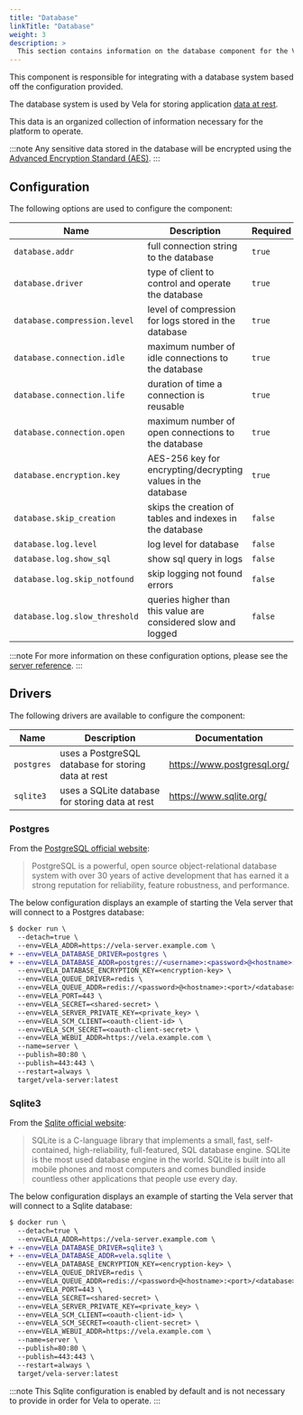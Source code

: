 ```yaml
---
title: "Database"
linkTitle: "Database"
weight: 3
description: >
  This section contains information on the database component for the Vela server.
---
```


This component is responsible for integrating with a database system based off the configuration provided.

The database system is used by Vela for storing application [data at rest](https://en.wikipedia.org/wiki/Data_at_rest).

This data is an organized collection of information necessary for the platform to operate.

:::note
Any sensitive data stored in the database will be encrypted using the [Advanced Encryption Standard (AES)](https://en.wikipedia.org/wiki/Advanced_Encryption_Standard).
:::

## Configuration

The following options are used to configure the component:

| Name                          | Description                                                      | Required | Default       | Environment Variables                                                 |
| ----------------------------- | ---------------------------------------------------------------- | -------- | ------------- | --------------------------------------------------------------------- |
| `database.addr`               | full connection string to the database                           | `true`   | `sqlite3`     | `DATABASE_ADDR`\`VELA_DATABASE_ADDR`                               |
| `database.driver`             | type of client to control and operate the database               | `true`   | `vela.sqlite` | `DATABASE_DRIVER`\`VELA_DATABASE_DRIVER`                           |
| `database.compression.level`  | level of compression for logs stored in the database             | `true`   | `3`           | `DATABASE_COMPRESSION_LEVEL`\`VELA_DATABASE_COMPRESSION_LEVEL`     |
| `database.connection.idle`    | maximum number of idle connections to the database               | `true`   | `2`           | `DATABASE_CONNECTION_IDLE`\`VELA_DATABASE_CONNECTION_IDLE`         |
| `database.connection.life`    | duration of time a connection is reusable                        | `true`   | `30m`         | `DATABASE_CONNECTION_LIFE`\`VELA_DATABASE_CONNECTION_LIFE`         |
| `database.connection.open`    | maximum number of open connections to the database               | `true`   | `0`           | `DATABASE_CONNECTION_OPEN`\`VELA_DATABASE_CONNECTION_OPEN`         |
| `database.encryption.key`     | AES-256 key for encrypting/decrypting values in the database     | `true`   | `N/A`         | `DATABASE_ENCRYPTION_KEY`\`VELA_DATABASE_ENCRYPTION_KEY`           |
| `database.skip_creation`      | skips the creation of tables and indexes in the database         | `false`  | `false`       | `DATABASE_SKIP_CREATION`\`VELA_DATABASE_SKIP_CREATION`             |
| `database.log.level`          | log level for database                                           | `false`  | `warn`        | `DATABASE_LOG_LEVEL` \ `VELA_DATABASE_LOG_LEVEL`                   |
| `database.log.show_sql`       | show sql query in logs                                           | `false`  | `false`       | `DATABASE_LOG_SHOW_SQL` \ `VELA_DATABASE_LOG_SHOW_SQL`             |
| `database.log.skip_notfound`  | skip logging not found errors                                    | `false`  | `true`        | `DATABASE_LOG_SKIP_NOTFOUND` \ `VELA_DATABASE_LOG_SKIP_NOTFOUND`   |
| `database.log.slow_threshold` | queries higher than this value are considered slow and logged    | `false`  | `200ms`       | `DATABASE_LOG_SLOW_THRESHOLD` \ `VELA_DATABASE_LOG_SLOW_THRESHOLD` |

:::note
For more information on these configuration options, please see the [server reference](/docs/installation/server/reference/).
:::

## Drivers

The following drivers are available to configure the component:

| Name       | Description                                         | Documentation               |
| ---------- | --------------------------------------------------- | --------------------------- |
| `postgres` | uses a PostgreSQL database for storing data at rest | https://www.postgresql.org/ |
| `sqlite3`  | uses a SQLite database for storing data at rest     | https://www.sqlite.org/     |

### Postgres

From the [PostgreSQL official website](https://www.postgresql.org/):

> PostgreSQL is a powerful, open source object-relational database system with over 30 years of active development that has earned it a strong reputation for reliability, feature robustness, and performance.

The below configuration displays an example of starting the Vela server that will connect to a Postgres database:

```diff
$ docker run \
  --detach=true \
  --env=VELA_ADDR=https://vela-server.example.com \
+ --env=VELA_DATABASE_DRIVER=postgres \
+ --env=VELA_DATABASE_ADDR=postgres://<username>:<password>@<hostname>:<port>/<database> \
  --env=VELA_DATABASE_ENCRYPTION_KEY=<encryption-key> \
  --env=VELA_QUEUE_DRIVER=redis \
  --env=VELA_QUEUE_ADDR=redis://<password>@<hostname>:<port>/<database> \
  --env=VELA_PORT=443 \
  --env=VELA_SECRET=<shared-secret> \
  --env=VELA_SERVER_PRIVATE_KEY=<private_key> \
  --env=VELA_SCM_CLIENT=<oauth-client-id> \
  --env=VELA_SCM_SECRET=<oauth-client-secret> \
  --env=VELA_WEBUI_ADDR=https://vela.example.com \
  --name=server \
  --publish=80:80 \
  --publish=443:443 \
  --restart=always \
  target/vela-server:latest
```

### Sqlite3

From the [Sqlite official website](https://www.sqlite.org/):

> SQLite is a C-language library that implements a small, fast, self-contained, high-reliability, full-featured, SQL database engine. SQLite is the most used database engine in the world. SQLite is built into all mobile phones and most computers and comes bundled inside countless other applications that people use every day.

The below configuration displays an example of starting the Vela server that will connect to a Sqlite database:

```diff
$ docker run \
  --detach=true \
  --env=VELA_ADDR=https://vela-server.example.com \
+ --env=VELA_DATABASE_DRIVER=sqlite3 \
+ --env=VELA_DATABASE_ADDR=vela.sqlite \
  --env=VELA_DATABASE_ENCRYPTION_KEY=<encryption-key> \
  --env=VELA_QUEUE_DRIVER=redis \
  --env=VELA_QUEUE_ADDR=redis://<password>@<hostname>:<port>/<database> \
  --env=VELA_PORT=443 \
  --env=VELA_SECRET=<shared-secret> \
  --env=VELA_SERVER_PRIVATE_KEY=<private_key> \
  --env=VELA_SCM_CLIENT=<oauth-client-id> \
  --env=VELA_SCM_SECRET=<oauth-client-secret> \
  --env=VELA_WEBUI_ADDR=https://vela.example.com \
  --name=server \
  --publish=80:80 \
  --publish=443:443 \
  --restart=always \
  target/vela-server:latest
```

:::note
This Sqlite configuration is enabled by default and is not necessary to provide in order for Vela to operate.
:::